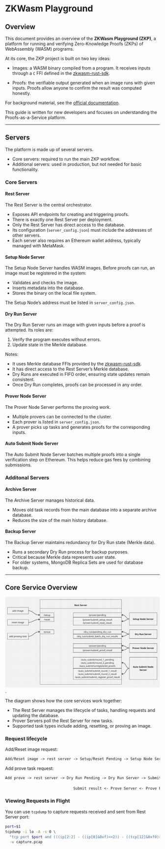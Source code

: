 # ZKWasm Playground

## Overview

This document provides an overview of the **ZKWasm Playground (ZKP)**, a platform for running and verifying Zero-Knowledge Proofs (ZKPs) of WebAssembly (WASM) programs.

At its core, the ZKP project is built on two key ideas:

- Images: a WASM binary compiled from a program. It receives inputs through a `C` FFI defined in the [zkwasm-rust-sdk](https://github.com/DelphinusLab/zkWasm-rust/blob/main/src/lib.rs).

- Proofs: the verifiable output generated when an image runs with given inputs. Proofs allow anyone to confirm the result was computed honestly.

For background material, see the [official documentation](https://zkwasmdoc.gitbook.io/delphinus-zkwasm/).

This guide is written for new developers and focuses on understanding the Proofs-as-a-Service platform.

---

## Servers

The platform is made up of several servers.

- Core servers: required to run the main ZKP workflow.
- Additional servers: used in production, but not needed for basic functionality.

### Core Servers

#### Rest Server

The Rest Server is the central orchestrator.

- Exposes API endpoints for creating and triggering proofs.
- There is exactly one Rest Server per deployment.
- Only the Rest Server has direct access to the database.
- Its configuration (`server_config.json`) must include the addresses of other servers.
- Each server also requires an Ethereum wallet address, typically managed with MetaMask.

#### Setup Node Server

The Setup Node Server handles WASM images. Before proofs can run, an image must be registered in the system:

* Validates and checks the image.
* Inserts metadata into the database.
* Stores the binary on the local file system.

The Setup Node’s address must be listed in `server_config.json`.

#### Dry Run Server

The Dry Run Server runs an image with given inputs before a proof is attempted. Its roles are:

1. Verify the program executes without errors.
2. Update state in the Merkle database.

Notes:

* It uses Merkle database FFIs provided by the [zkwasm-rust-sdk](https://github.com/DelphinusLab/zkWasm-rust).
* It has direct access to the Rest Server’s Merkle database.
* Dry Runs are executed in FIFO order, ensuring state updates remain consistent.
* Once Dry Run completes, proofs can be processed in any order.

#### Prover Node Server

The Prover Node Server performs the proving work.

* Multiple provers can be connected to the cluster.
* Each prover is listed in `server_config.json`.
* A prover picks up tasks and generates proofs for the corresponding inputs.

#### Auto Submit Node Server

The Auto Submit Node Server batches multiple proofs into a single verification step on Ethereum. This helps reduce gas fees by combining submissions.


### Additonal Servers

#### Archive Server

The Archive Server manages historical data.

* Moves old task records from the main database into a separate archive database.
* Reduces the size of the main history database.

#### Backup Server

The Backup Server maintains redundancy for Dry Run state (Merkle data).

* Runs a secondary Dry Run process for backup purposes.
* Critical because Merkle data represents user state.
* For older systems, MongoDB Replica Sets are used for database backup.

---

## Core Service Overview

![ZKP Core Services](./diagrams/overview.png).

The diagram shows how the core services work together:

* The Rest Server manages the lifecycle of tasks, handling requests and updating the database.
* Prover Servers poll the Rest Server for new tasks.
* Supported task types include adding, resetting, or proving an image.

### Request lifecycle

Add/Reset image request:

```markdown
Add/Reset image -> rest server -> Setup/Reset Pending -> Setup Node Server -> Submit result
```

Add prove task request:

```markdown
Add prove -> rest server -> Dry Run Pending -> Dry Run Server -> Submit result ------
                                                                                    |
                               Submit result <- Prove Server <- Prove Pending  <-----
```

### Viewing Requests in Flight

You can use `tcpdump` to capture requests received and sent from Rest Server port:

```bash
port=$1
tcpdump -i lo -A -s 0 \
  "tcp port $port and (((ip[2:2] - ((ip[0]&0xf)<<2)) - ((tcp[12]&0xf0)>>2)) != 0)" \
  -w capture.pcap
```

